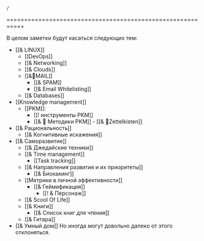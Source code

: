 ``` ActivityHistory
/
```
===========================================================


В целом заметки будут касаться следующих тем:
- [[& LINUX]]
	- [[DevOps]]
	- [[& Networking]]
	- [[& Clouds]]
	- [[&🌲️MAIL]]
		- [[& SPAM]]
		- [[& Email Whitelisting]]
	- [[& Databases]]
- [[Knowledge management]] 
	- [[PKM]]:
		- [[! инструменты PKM]]
		- [[& 🌱️ Методики PKM]]
			- [[& 🌲️Zettelkisten]]
- [[& Рациональность]]
	- [[& Когнитивные искажения]]
- [[& Саморазвитие]]
	- [[& Джедайские техники]]
	 - [[& Time management]]
		 - [[Task tracking]]
	- [[& Направления развития и их приоритеты]]
		- [[& Биохакинг]]
	- [[Метрики в личной эффективности]]
		- [[& Геймификация]]
			- [[! & Персонаж]]
	- [[& Scool Of Life]]
	- [[& Книги]]
		- [[&  Список книг для чтения]]
	- [[& Гитара]]
- [[& Умный дом]]
Но иногда могут довольно далеко от этого отклоняться.